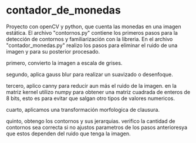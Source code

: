 # contador_de_monedas
Proyecto con openCV y python, que cuenta las monedas en una imagen estática.
El archivo "contornos.py" contiene los primeros pasos para la detección de contornos y familiarización con la libreria.
En el archivo "contador_monedas.py" realizo los pasos para eliminar el ruido de una imagen y para su posterior procesado.

primero, convierto la imagen a escala de grises.
  
segundo, aplica gauss blur para realizar un suavizado o desenfoque.
  
tercero, aplico canny para reducir aun más el ruido de la imagen.
en la matriz kernel utilizo numpy para obtener una matriz cuadrada de enteros de 8 bits, esto es para evitar que salgan otro tipos de valores numericos.
    
cuarto, aplicamos una transformación morfologica de clausura. 
  
quinto, obtengo los contornos y sus jerarquias.
verifico la cantidad de contornos sea correcta si no ajustos parametros de los pasos anterioresya que estos dependen del ruido que tenga la imagen.
